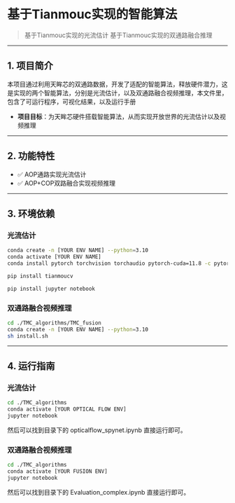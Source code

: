 # 基于Tianmouc实现的智能算法
> 基于Tianmouc实现的光流估计
> 基于Tianmouc实现的双通路融合推理

---

## 1. 项目简介
本项目通过利用天眸芯的双通路数据，开发了适配的智能算法，释放硬件潜力，这是实现的两个智能算法，分别是光流估计，以及双通路融合视频推理，本文件里，包含了可运行程序，可视化结果，以及运行手册
 
- **项目目标**：为天眸芯硬件搭载智能算法，从而实现开放世界的光流估计以及视频推理

---

## 2. 功能特性
- ✅ AOP通路实现光流估计 
- ✅ AOP+COP双路融合实现视频推理


---

## 3. 环境依赖

### 光流估计
```bash
conda create -n [YOUR ENV NAME] --python=3.10
conda activate [YOUR ENV NAME]
conda install pytorch torchvision torchaudio pytorch-cuda=11.8 -c pytorch -c nvidia

pip install tianmoucv

pip install jupyter notebook

```
### 双通路融合视频推理
```bash
cd ./TMC_algorithms/TMC_fusion
conda create -n [YOUR ENV NAME] --python=3.10
sh install.sh

```

---

## 4. 运行指南

### 光流估计
```bash
cd ./TMC_algorithms
conda activate [YOUR OPTICAL FLOW ENV]
jupyter notebook
```
然后可以找到目录下的 opticalflow_spynet.ipynb 直接运行即可。

### 双通路融合视频推理
```bash
cd ./TMC_algorithms
conda activate [YOUR FUSION ENV]
jupyter notebook
```
然后可以找到目录下的 Evaluation_complex.ipynb 直接运行即可。

